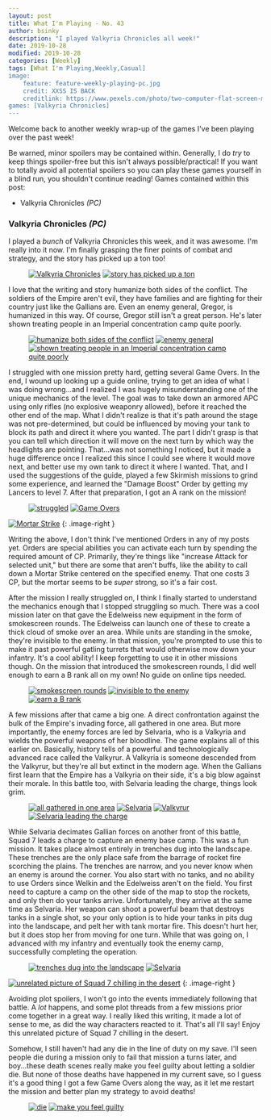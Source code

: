 ```yaml
---
layout: post
title: What I'm Playing - No. 43
author: bsinky
description: "I played Valkyria Chronicles all week!"
date: 2019-10-28
modified: 2019-10-28
categories: [Weekly]
tags: [What I'm Playing,Weekly,Casual]
image:
    feature: feature-weekly-playing-pc.jpg
    credit: XXSS IS BACK
    creditlink: https://www.pexels.com/photo/two-computer-flat-screen-monitors-turned-on-777001/
games: [Valkyria Chronicles]
---
```


Welcome back to another weekly wrap-up of the games I've been playing over the
past week!

Be warned, minor spoilers may be contained within. Generally, I do *try* to keep
things spoiler-free but this isn't always possible/practical! If you want to
totally avoid all potential spoilers so you can play these games yourself in a
blind run, you shouldn't continue reading! Games contained within this post:

 - Valkyria Chronicles *(PC)*

<!--more-->

### Valkyria Chronicles *(PC)*

I played a *bunch* of Valkyria Chronicles this week, and it was awesome. I'm
really into it now. I'm finally grasping the finer points of combat and
strategy, and the story has picked up a ton too!

<figure class="half">
    <a href="https://i.imgur.com/B4nYqRi.jpg"><img src="https://i.imgur.com/B4nYqRim.jpg" alt="Valkyria Chronicles"/></a>
    <a href="https://i.imgur.com/rsIO4hL.jpg"><img src="https://i.imgur.com/rsIO4hLm.jpg" alt="story has picked up a ton"/></a>
</figure>

I love that the writing and story humanize both sides of the conflict. The
soldiers of the Empire aren't evil, they have families and are fighting for
their country just like the Gallians are. Even an enemy general, Gregor, is
humanized in this way. Of course, Gregor still isn't a great person. He's later
shown treating people in an Imperial concentration camp quite poorly.

<figure class="third">
    <a href="https://i.imgur.com/Se286RN.jpg"><img src="https://i.imgur.com/Se286RNm.jpg" alt="humanize both sides of the conflict"/></a>
    <a href="https://i.imgur.com/chIW8fa.jpg"><img src="https://i.imgur.com/chIW8fam.jpg" alt="enemy general"/></a>
    <a href="https://i.imgur.com/9ziqRzl.jpg"><img src="https://i.imgur.com/9ziqRzlm.jpg" alt="shown treating people in an Imperial concentration camp quite poorly"/></a>
</figure>

I struggled with one mission pretty hard, getting several Game Overs. In the
end, I wound up looking up a guide online, trying to get an idea of what I was
doing wrong...and I realized I was hugely misunderstanding one of the unique
mechanics of the level. The goal was to take down an armored APC using only
rifles (no explosive weaponry allowed), before it reached the other end of the
map. What I didn't realize is that it's path around the stage was not
pre-determined, but could be influenced by moving your tank to block its path
and direct it where you wanted. The part I didn't grasp is that you can tell
which direction it will move on the next turn by which way the headlights are
pointing. That...was not something I noticed, but it made a huge difference once
I realized this since I could see where it would move next, and better use my
own tank to direct it where I wanted. That, and I used the suggestions of the
guide, played a few Skirmish missions to grind some experience, and learned the
"Damage Boost" Order by getting my Lancers to level 7. After that preparation, I
got an A rank on the mission!

<figure class="half">
    <a href="https://i.imgur.com/105FH9E.jpg"><img src="https://i.imgur.com/105FH9Em.jpg" alt="struggled"/></a>
    <a href="https://i.imgur.com/SKS61f9.jpg"><img src="https://i.imgur.com/SKS61f9m.jpg" alt="Game Overs"/></a>
</figure>

[![Mortar Strike](https://i.imgur.com/ZUDRX3xm.jpg)](https://i.imgur.com/ZUDRX3x.jpg)
{: .image-right }

Writing the above, I don't think I've mentioned Orders in any of my posts yet.
Orders are special abilities you can activate each turn by spending the required
amount of CP. Primarily, they're things like "increase Attack for selected
unit," but there are some that aren't buffs, like the ability to call down a
Mortar Strike centered on the specified enemy. That one costs 3 CP, but the
mortar seems to be *super* strong, so it's a fair cost.

After the mission I really struggled on, I think I finally started to understand
the mechanics enough that I stopped struggling so much. There was a cool mission
later on that gave the Edelweiss new equipment in the form of smokescreen
rounds. The Edelweiss can launch one of these to create a thick cloud of smoke
over an area. While units are standing in the smoke, they're invisible to the
enemy. In that mission, you're prompted to use this to make it past powerful
gatling turrets that would otherwise mow down your infantry. It's a cool
ability! I keep forgetting to use it in other missions though. On the mission
that introduced the smokescreen rounds, I did well enough to earn a B rank all
on my own! No guide on online tips needed.

<figure class="third">
    <a href="https://i.imgur.com/az0luN5.jpg"><img src="https://i.imgur.com/az0luN5m.jpg" alt="smokescreen rounds"/></a>
    <a href="https://i.imgur.com/OTKxtln.jpg"><img src="https://i.imgur.com/OTKxtlnm.jpg" alt="invisible to the enemy"/></a>
    <a href="https://i.imgur.com/RyzxHAO.jpg"><img src="https://i.imgur.com/RyzxHAOm.jpg" alt="earn a B rank"/></a>
</figure>

A few missions after that came a big one. A direct confrontation against the
bulk of the Empire's invading force, all gathered in one area. But more
importantly, the enemy forces are led by Selvaria, who is a Valkyria and wields
the powerful weapons of her bloodline. The game explains all of this earlier on.
Basically, history tells of a powerful and technologically advanced race called
the Valkyrur. A Valkyria is someone descended from the Valkyrur, but they're all
but extinct in the modern age. When the Gallians first learn that the Empire has
a Valkyria on their side, it's a big blow against their morale. In this battle
too, with Selvaria leading the charge, things look grim.

<figure class="half">
    <a href="https://i.imgur.com/3yeHUAW.jpg"><img src="https://i.imgur.com/3yeHUAWm.jpg" alt="all gathered in one area"/></a>
    <a href="https://i.imgur.com/WU2lm0t.jpg"><img src="https://i.imgur.com/WU2lm0tm.jpg" alt="Selvaria"/></a>
    <a href="https://i.imgur.com/lAM3r8z.jpg"><img src="https://i.imgur.com/lAM3r8zm.jpg" alt="Valkyrur"/></a>
    <a href="https://i.imgur.com/O47LDiU.jpg"><img src="https://i.imgur.com/O47LDiUm.jpg" alt="Selvaria leading the charge"/></a>
</figure>

While Selvaria decimates Gallian forces on another front of this battle, Squad 7
leads a charge to capture an enemy base camp. This was a fun mission. It takes
place almost entirely in trenches dug into the landscape. These trenches are the
only place safe from the barrage of rocket fire scorching the plains. The
trenches are narrow, and you never know when an enemy is around the corner. You
also start with no tanks, and no ability to use Orders since Welkin and the
Edelweiss aren't on the field. You first need to capture a camp on the other
side of the map to stop the rockets, and only then do your tanks arrive.
Unfortunately, they arrive at the same time as Selvaria. Her weapon can shoot a
powerful beam that destroys tanks in a single shot, so your only option is to
hide your tanks in pits dug into the landscape, and pelt her with tank mortar
fire. This doesn't hurt her, but it does stop her from moving for one turn.
While that was going on, I advanced with my infantry and eventually took the
enemy camp, successfully completing the operation.

<figure class="half">
    <a href="https://i.imgur.com/uZzQ1o2.jpg"><img src="https://i.imgur.com/uZzQ1o2m.jpg" alt="trenches dug into the landscape"/></a>
    <a href="https://i.imgur.com/xjhSqCr.jpg"><img src="https://i.imgur.com/xjhSqCrm.jpg" alt="Selvaria"/></a>
</figure>

[![unrelated picture of Squad 7 chilling in the desert](https://i.imgur.com/GRc86XQm.jpg)](https://i.imgur.com/GRc86XQ.jpg)
{: .image-right }

Avoiding plot spoilers, I won't go into the events immediately following that
battle. A *lot* happens, and some plot threads from a few missions prior come
together in a great way. I really liked this writing, it made a lot of sense to
me, as did the way characters reacted to it. That's all I'll say! Enjoy this
unrelated picture of Squad 7 chilling in the desert.

Somehow, I still haven't had any die in the line of duty on my save. I'll seen
people die during a mission only to fail that mission a turns later, and
boy...these death scenes really make you feel guilty about letting a soldier
die. But none of those deaths have happened in my current save, so I guess it's
a good thing I got a few Game Overs along the way, as it let me restart the
mission and better plan my strategy to avoid deaths!

<figure class="half">
    <a href="https://i.imgur.com/wqrLLz4.jpg"><img src="https://i.imgur.com/wqrLLz4m.jpg" alt="die"/></a>
    <a href="https://i.imgur.com/X3FUewV.jpg"><img src="https://i.imgur.com/X3FUewVm.jpg" alt="make you feel guilty"/></a>
</figure>
